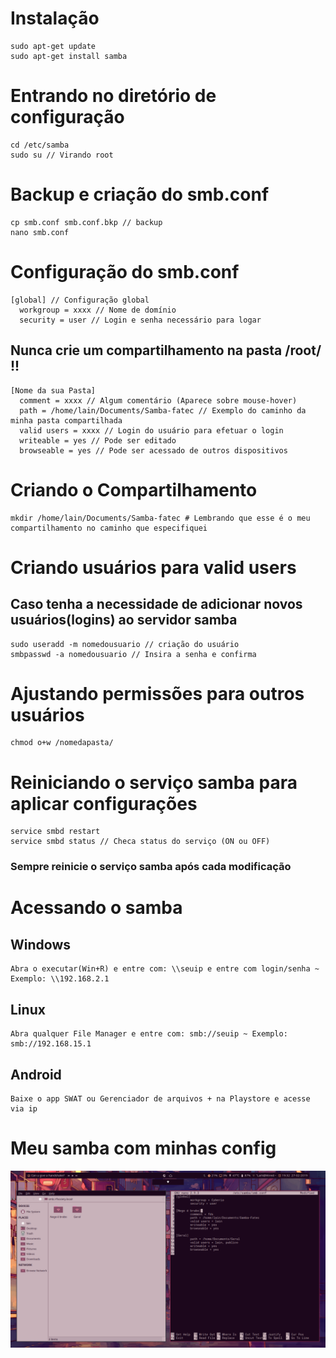 # Instalação
    sudo apt-get update
    sudo apt-get install samba

# Entrando no diretório de configuração
    cd /etc/samba
    sudo su // Virando root

# Backup e criação do smb.conf
    cp smb.conf smb.conf.bkp // backup
    nano smb.conf

# Configuração do smb.conf
    [global] // Configuração global
      workgroup = xxxx // Nome de domínio
      security = user // Login e senha necessário para logar
      
 ## Nunca crie um compartilhamento na pasta /root/ !!     
    [Nome da sua Pasta]
      comment = xxxx // Algum comentário (Aparece sobre mouse-hover)
      path = /home/lain/Documents/Samba-fatec // Exemplo do caminho da minha pasta compartilhada
      valid users = xxxx // Login do usuário para efetuar o login
      writeable = yes // Pode ser editado
      browseable = yes // Pode ser acessado de outros dispositivos
      
# Criando o Compartilhamento
    mkdir /home/lain/Documents/Samba-fatec # Lembrando que esse é o meu compartilhamento no caminho que especifiquei
    
 # Criando usuários para valid users
## Caso tenha a necessidade de adicionar novos usuários(logins) ao servidor samba
    sudo useradd -m nomedousuario // criação do usuário
    smbpasswd -a nomedousuario // Insira a senha e confirma
    
# Ajustando permissões para outros usuários
    chmod o+w /nomedapasta/    
 
# Reiniciando o serviço samba para aplicar configurações
    service smbd restart
    service smbd status // Checa status do serviço (ON ou OFF)
### Sempre reinicie o serviço samba após cada modificação
  
# Acessando o samba 
## Windows
    Abra o executar(Win+R) e entre com: \\seuip e entre com login/senha ~ Exemplo: \\192.168.2.1
    
## Linux
    Abra qualquer File Manager e entre com: smb://seuip ~ Exemplo: smb://192.168.15.1
    
## Android
    Baixe o app SWAT ou Gerenciador de arquivos + na Playstore e acesse via ip
   
# Meu samba com minhas config
   
![](https://github.com/w1redl4in/.dotfiles/blob/master/Prints/2019-02-27--07:32:11:PM--1600900--scrot.png)
